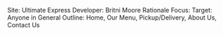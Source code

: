 Site: Ultimate Express
Developer: Britni Moore
Rationale Focus: 
Target: Anyone in General
Outline: Home, Our Menu, Pickup/Delivery, About Us, Contact Us
